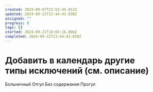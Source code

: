 ```yaml
---
created: 2024-09-07T23:53:44.012Z
updated: 2024-09-22T13:44:43.830Z
assigned: ""
progress: 0
tags: []
started: 2024-09-21T18:03:16.086Z
completed: 2024-09-22T13:44:43.830Z
---
```


# Добавить в календарь другие типы исключений (см. описание)

Больничный
Отгул
Без содержания
Прогул

